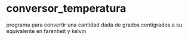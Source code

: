 # conversor_temperatura
programa para convertir una cantidad dada de grados centígrados a su equivalente en farenheit y kelvin
